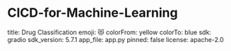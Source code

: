 # CICD-for-Machine-Learning

title: Drug Classification
emoji: 😻
colorFrom: yellow
colorTo: blue
sdk: gradio
sdk_version: 5.7.1
app_file: app.py
pinned: false
license: apache-2.0